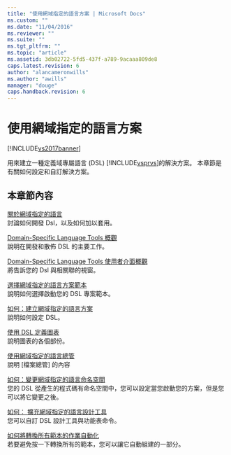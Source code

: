 ```yaml
---
title: "使用網域指定的語言方案 | Microsoft Docs"
ms.custom: ""
ms.date: "11/04/2016"
ms.reviewer: ""
ms.suite: ""
ms.tgt_pltfrm: ""
ms.topic: "article"
ms.assetid: 3db02722-5fd5-437f-a789-9acaaa809de8
caps.latest.revision: 6
author: "alancameronwills"
ms.author: "awills"
manager: "douge"
caps.handback.revision: 6
---
```

# 使用網域指定的語言方案
[!INCLUDE[vs2017banner](../code-quality/includes/vs2017banner.md)]

用來建立一種定義域專屬語言 \(DSL\) [!INCLUDE[vsprvs](../code-quality/includes/vsprvs_md.md)]的解決方案。  本章節是有關如何設定和自訂解決方案。  
  
## 本章節內容  
 [關於網域指定的語言](../modeling/about-domain-specific-languages.md)  
 討論如何開發 Dsl，以及如何加以套用。  
  
 [Domain\-Specific Language Tools 概觀](../modeling/overview-of-domain-specific-language-tools.md)  
 說明在開發和散佈 DSL 的主要工作。  
  
 [Domain\-Specific Language Tools 使用者介面概觀](../modeling/overview-of-the-domain-specific-language-tools-user-interface.md)  
 將告訴您的 Dsl 與相關聯的視窗。  
  
 [選擇網域指定的語言方案範本](../modeling/choosing-a-domain-specific-language-solution-template.md)  
 說明如何選擇啟動您的 DSL 專案範本。  
  
 [如何：建立網域指定的語言方案](../modeling/how-to-create-a-domain-specific-language-solution.md)  
 說明如何設定 DSL。  
  
 [使用 DSL 定義圖表](../modeling/working-with-the-dsl-definition-diagram.md)  
 說明圖表的各個部份。  
  
 [使用網域指定的語言總管](../modeling/working-with-the-domain-specific-language-explorer.md)  
 說明 \[檔案總管\] 的內容  
  
 [如何：變更網域指定的語言命名空間](../modeling/how-to-change-the-namespace-of-a-domain-specific-language.md)  
 您的 DSL 從產生的程式碼有命名空間中，您可以設定當您啟動您的方案，但是您可以將它變更之後。  
  
 [如何︰ 擴充網域指定的語言設計工具](../modeling/how-to-extend-the-domain-specific-language-designer.md)  
 您可以自訂 DSL 設計工具與功能表命令。  
  
 [如何將轉換所有範本的作業自動化](http://msdn.microsoft.com/zh-tw/b63cfe20-fe5e-47cc-9506-59b29bca768a)  
 若要避免按一下轉換所有的範本，您可以讓它自動組建的一部分。